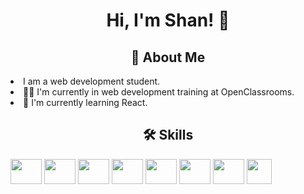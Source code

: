 <h1 align="center">Hi, I'm Shan! 👋</h1>

<h2 align="center">🚀 About Me</h2>
<li>
  I am a web development student.
</li>
<li>
  👩‍💻 I'm currently in web development training at OpenClassrooms.
</li>
<li>
  🌱 I'm currently learning React.
</li>

<h2 align="center">🛠 Skills</h2>
<p>
<img src="https://upload.wikimedia.org/wikipedia/commons/3/38/HTML5_Badge.svg" width="50px" height="40px" />
<img src="https://upload.wikimedia.org/wikipedia/commons/6/62/CSS3_logo.svg" width="50px" height="40px" />
<img src="https://upload.wikimedia.org/wikipedia/commons/b/b2/Bootstrap_logo.svg" width="50px" height="40px" />
<img src="https://upload.wikimedia.org/wikipedia/commons/thumb/9/96/Sass_Logo_Color.svg/768px-Sass_Logo_Color.svg.png?20150315202757" width="50px" height="40px" />
<img src="https://upload.wikimedia.org/wikipedia/commons/9/99/Unofficial_JavaScript_logo_2.svg" width="50px" height="40px" />
<img src="https://upload.wikimedia.org/wikipedia/commons/thumb/a/a7/React-icon.svg/768px-React-icon.svg.png?20220125121207" width="50px" height="40px" />
<img src="https://upload.wikimedia.org/wikipedia/commons/d/d9/Node.js_logo.svg" width="50px" height="40px" />
<img src="https://upload.wikimedia.org/wikipedia/commons/3/3f/Git_icon.svg" width="40px" height="40px" />
</p>

